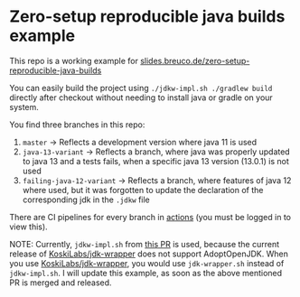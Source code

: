# Zero-setup reproducible java builds example

This repo is a working example for 
[slides.breuco.de/zero-setup-reproducible-java-builds](https://slides.breuco.de/zero-setup-reproducible-java-builds)

You can easily build the project using `./jdkw-impl.sh ./gradlew build` directly after checkout without needing to 
install java or gradle on your system.

You find three branches in this repo:
1. `master` -> Reflects a development version where java 11 is used
2. `java-13-variant` -> Reflects a branch, where java was properly updated to java 13 and a tests fails, when a specific 
java 13 version (13.0.1) is not used
3. `failing-java-12-variant` -> Reflects a branch, where features of java 12 where used, but it was forgotten to update the
 declaration of the corresponding jdk in the `.jdkw` file

There are CI pipelines for every branch in 
[actions](https://github.com/breucode/zero-setup-reproducible-java-builds-example/actions) (you must be logged in to view this).

NOTE: Currently, `jdkw-impl.sh` from [this PR](https://github.com/KoskiLabs/jdk-wrapper/pull/35) is used, because the 
current release of [KoskiLabs/jdk-wrapper](https://github.com/KoskiLabs/jdk-wrapper) does not support AdoptOpenJDK. 
When you use [KoskiLabs/jdk-wrapper](https://github.com/KoskiLabs/jdk-wrapper), you would use `jdk-wrapper.sh` instead 
of `jdkw-impl.sh`. I will update this example, as soon as the above mentioned PR is merged and released.

